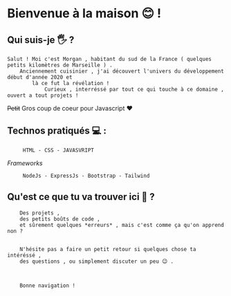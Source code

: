 

Bienvenue à la maison  😊 !
==========================


Qui suis-je 🖐 ?
-------------
    Salut ! Moi c'est Morgan , habitant du sud de la France ( quelques petits kilomètres de Marseille ) .
        Anciennement cuisinier , j'ai découvert l'univers du développement début d'année 2020 et 
            là ce fut la révélation !
                Curieux , interréssé par tout ce qui touche à ce domaine , ouvert a tout projets ! 
~~Petit~~ Gros coup de coeur pour Javascript ❤



Technos pratiqués 💻 :
----------------------
         HTML - CSS - JAVASVRIPT
         
   *Frameworks*
   
         NodeJs - ExpressJs - Bootstrap - Tailwind 
         
 

Qu'est ce que tu va trouver ici 🤔 ?
------------------------------------     
        Des projets ,
        des petits boûts de code , 
        et sûrement quelques *erreurs* , mais c'est comme ça qu'on apprend non ? 
        
        
        N'hésite pas a faire un petit retour si quelques chose ta intéréssé , 
        des questions , ou simplement discuter un peu 😉 .
        
        
        
        Bonne navigation !   

